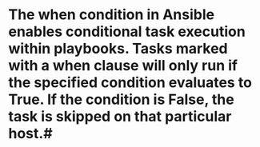 # The when condition in Ansible enables conditional task execution within playbooks. Tasks marked with a when clause will only run if the specified condition evaluates to True. If the condition is False, the task is skipped on that particular host.#
